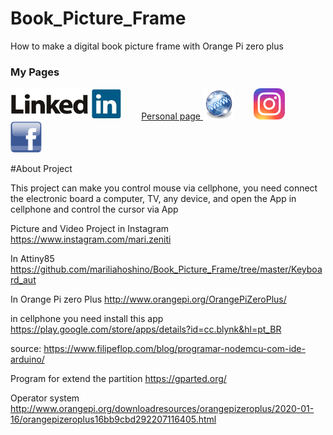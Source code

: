 # Book_Picture_Frame
How to make a digital book picture frame with Orange Pi zero plus

### My Pages 

<a href="https://www.linkedin.com/in/mariliahoshino/"><img src="https://github.com/mariliahoshino/mariliahoshino/blob/master/profile/logo_linkedin.png?raw=true" height="50" widht="400"></a> &nbsp;&nbsp;&nbsp;&nbsp;&nbsp;&nbsp; 
<a href="https://mariliahoshino.wixsite.com/cvitae/"> Personal page <img src ="https://github.com/mariliahoshino/mariliahoshino/blob/master/profile/logo_site.png?raw=true" height="50" widht="400"></a> &nbsp;&nbsp;&nbsp;&nbsp;&nbsp;&nbsp; 
<a href="https://www.instagram.com/mari.zeniti/"><img src = "https://github.com/mariliahoshino/mariliahoshino/blob/master/profile/logo_instagram.png?raw=true"  height="50" widht="400"></a> &nbsp;&nbsp;&nbsp;&nbsp;&nbsp;&nbsp; 
<a href="https://www.facebook.com/mari.zeniti"><img src="https://github.com/mariliahoshino/mariliahoshino/blob/master/profile/logo_facebook.png?raw=true"   height="50" widht="400"></a>


#About Project

This project can make you control mouse via cellphone, you need connect the electronic board a computer, TV, any device, and open the App in cellphone and control the cursor via App

Picture and Video Project in Instagram
https://www.instagram.com/mari.zeniti

In Attiny85
https://github.com/mariliahoshino/Book_Picture_Frame/tree/master/Keyboard_aut

In Orange Pi zero Plus
http://www.orangepi.org/OrangePiZeroPlus/

in cellphone you need install this app
https://play.google.com/store/apps/details?id=cc.blynk&hl=pt_BR


source:
https://www.filipeflop.com/blog/programar-nodemcu-com-ide-arduino/

Program for extend the partition
https://gparted.org/

Operator system
http://www.orangepi.org/downloadresources/orangepizeroplus/2020-01-16/orangepizeroplus16bb9cbd292207116405.html
